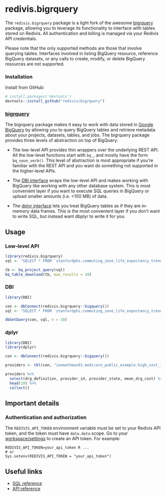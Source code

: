 
<!-- README.md is generated from README.Rmd. Please edit that file -->

# redivis.bigrquery

The `redivis.bigrquery` package is a light fork of the awesome
[bigrquery](https://github.com/r-dbi/bigrquery) package, allowing you to
leverage its functionality to interface with tables stored on Redivis.
All authentication and billing is managed via your Redivis API
credentials.

Please note that the only supported methods are those that involve
querying tables. Interfaces involved in listing BigQuery resource,
reference BigQuery datasets, or any calls to create, modify, or delete
BigQuery resources are not supported.

### Installation

Install from GitHub:

``` r
# install.packages('devtools')
devtools::install_github("redivis/bigrquery")
```

### [bigrquery](https://github.com/r-dbi/bigrquery)

The bigrquery package makes it easy to work with data stored in [Google
BigQuery](https://developers.google.com/bigquery/) by allowing you to
query BigQuery tables and retrieve metadata about your projects,
datasets, tables, and jobs. The bigrquery package provides three levels
of abstraction on top of BigQuery:

  - The low-level API provides thin wrappers over the underlying REST
    API. All the low-level functions start with `bq_`, and mostly have
    the form `bq_noun_verb()`. This level of abstraction is most
    appropriate if you’re familiar with the REST API and you want do
    something not supported in the higher-level APIs.

  - The [DBI interface](http://www.r-dbi.org) wraps the low-level API
    and makes working with BigQuery like working with any other database
    system. This is most convenient layer if you want to execute SQL
    queries in BigQuery or upload smaller amounts (i.e. \<100 MB) of
    data.

  - The [dplyr interface](http://dbplyr.tidyverse.org/) lets you treat
    BigQuery tables as if they are in-memory data frames. This is the
    most convenient layer if you don’t want to write SQL, but instead
    want dbplyr to write it for you.

## Usage

### Low-level API

``` r
library(redivis.bigrquery)
sql <- "SELECT * FROM `stanfordphs.commuting_zone_life_expectancy_trends.v1_0` LIMIT 10"

tb <- bq_project_query(sql)
bq_table_download(tb, max_results = 10)
```

### DBI

``` r
library(DBI)

con <- dbConnect(redivis.bigrquery::bigquery())
sql <- "SELECT * FROM `stanfordphs.commuting_zone_life_expectancy_trends.v1_0` LIMIT 10"

dbGetQuery(con, sql, n = 10)
```

### dplyr

``` r
library(DBI)
library(dplyr)

con <- dbConnect(redivis.bigrquery::bigquery())

providers <- tbl(con, "ianmathews91.medicare_public_example.high_cost_in_providers_in_CA_output")

providers %>%
  select(drg_definition, provider_id, provider_state, mean_drg_cost) %>%
  head(10) %>%
  collect()
```

## Important details

### Authentication and authorization

The `REDIVIS_API_TOKEN` environment variable must be set to your Redivis
API token, and the token must have `data.data` scope. Go to your
[workspace/settings](https://redivis.com/workspace/settings) to create
an API token. For example:

    REDIVIS_API_TOKEN=your_api_token R ...
    # or
    Sys.setenv(REDIVIS_API_TOKEN = "your_api_token")

## Useful links

  - [SQL
    reference](https://developers.google.com/bigquery/query-reference)
  - [API
    reference](https://developers.google.com/bigquery/docs/reference/v2/)
